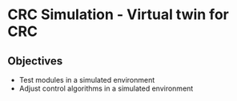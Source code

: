 # CRC Simulation - Virtual twin for CRC

## Objectives
- Test modules in a simulated environment
- Adjust control algorithms in a simulated environment